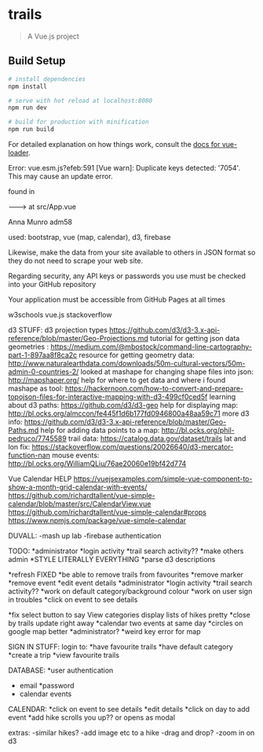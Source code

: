 # trails

> A Vue.js project

## Build Setup

``` bash
# install dependencies
npm install

# serve with hot reload at localhost:8080
npm run dev

# build for production with minification
npm run build
```

For detailed explanation on how things work, consult the [docs for vue-loader](http://vuejs.github.io/vue-loader).

Error:
vue.esm.js?efeb:591 [Vue warn]: Duplicate keys detected: '7054'. This may cause an update error.

found in

---> <App> at src/App.vue
       <Root>

Anna Munro adm58

used: bootstrap, vue (map, calendar), d3, firebase

Likewise, make the data from your site available to others in JSON format so they do not need to scrape your web site.

Regarding security, any API keys or passwords you use must be checked into your GitHub repository

Your application must be accessible from GitHub Pages at all times

w3schools
vue.js
stackoverflow

d3 STUFF:
d3 projection types https://github.com/d3/d3-3.x-api-reference/blob/master/Geo-Projections.md
tutorial for getting json data geometries : https://medium.com/@mbostock/command-line-cartography-part-1-897aa8f8ca2c
resource for getting geometry data: http://www.naturalearthdata.com/downloads/50m-cultural-vectors/50m-admin-0-countries-2/
looked at mashape for changing shape files into json: http://mapshaper.org/
help for where to get data and where i found mashape as tool: https://hackernoon.com/how-to-convert-and-prepare-topojson-files-for-interactive-mapping-with-d3-499cf0ced5f
learning about d3 paths: https://github.com/d3/d3-geo
help for displaying map: http://bl.ocks.org/almccon/fe445f1d6b177fd0946800a48aa59c71
more d3 info: https://github.com/d3/d3-3.x-api-reference/blob/master/Geo-Paths.md
help for adding data points to a map: http://bl.ocks.org/phil-pedruco/7745589
trail data: https://catalog.data.gov/dataset/trails
lat and lon fix: https://stackoverflow.com/questions/20026640/d3-mercator-function-nan
mouse events: http://bl.ocks.org/WilliamQLiu/76ae20060e19bf42d774

Vue Calendar HELP
https://vuejsexamples.com/simple-vue-component-to-show-a-month-grid-calendar-with-events/
https://github.com/richardtallent/vue-simple-calendar/blob/master/src/CalendarView.vue
https://github.com/richardtallent/vue-simple-calendar#props
https://www.npmjs.com/package/vue-simple-calendar

DUVALL:
-mash up lab
-firebase authentication

TODO:
*administrator
    *login activity
    *trail search activity??
    *make others admin
*STYLE LITERALLY EVERYTHING
*parse d3 descriptions


*refresh FIXED
*be able to remove trails from favourites
*remove marker
*remove event
*edit event details
*administrator
    *login activity
    *trail search activity??
*work on default category/background colour
*work on user sign in troubles
*click on event to see details


*fix select button to say View categories
display lists of hikes pretty
*close by trails update right away
*calendar two events at same day
*circles on google map better
*administrator?
*weird key error for map

SIGN IN STUFF:
login to:
    *have favourite trails
    *have default category
    *create a trip
    *view favourite trails

DATABASE:
*user authentication
   * email 
    *password
   * calendar events

CALENDAR:
*click on event to see details
*edit details
*click on day to add event
*add hike scrolls you up?? or opens as modal

extras:
-similar hikes?
-add image etc to a hike
-drag and drop?
-zoom in on d3

